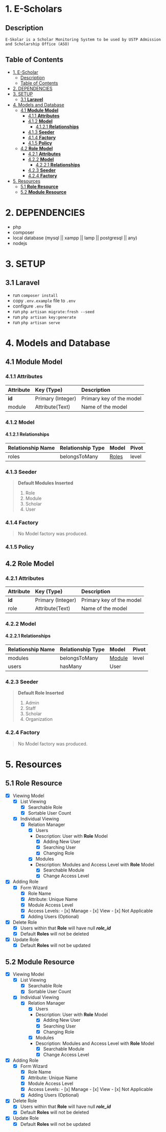 
# 1. E-Scholars

## Description

    E-Skolar is a Scholar Monitoring System to be used by USTP Admission and Scholarship Office (ASO)

## Table of Contents

- [1. E-Scholar](#1-e-scholar)
  - [Description](#description)
  - [Table of Contents](#table-of-contents)
- [2. DEPENDENCIES](#2-dependencies)
- [3. SETUP](#3-setup)
  - [3.1 **Laravel**](#31-laravel)
- [4. Models and Database](#4-models-and-database)
  - [4.1 **Module Model**](#41-module-model)
    - [4.1.1 **Attributes**](#411-attributes)
    - [4.1.2 **Model**](#412-model)
      - [4.1.2.1 **Relationships**](#4121-relationships)
    - [4.1.3 **Seeder**](#413-seeder)
    - [4.1.4 **Factory**](#414-factory)
    - [4.1.5 **Policy**](#415-policy)
  - [4.2 **Role Model**](#42-role-model)
    - [4.2.1 **Attributes**](#421-attributes)
    - [4.2.2 **Model**](#422-model)
      - [4.2.2.1 **Relationships**](#4221-relationships)
    - [4.2.3 **Seeder**](#423-seeder)
    - [4.2.4 **Factory**](#424-factory)
- [5. Resources](#5-resources)
  - [5.1 **Role Resource**](#51-role-resource)
  - [5.2 **Module Resource**](#52-module-resource)

# 2. DEPENDENCIES

- php
- composer
- local database (mysql || xampp || lamp || postgresql || any)
- nodejs

# 3. SETUP

## 3.1 **Laravel**

- run ``` composer install ```
- copy ``` .env.example ``` file to ``` .env ```
- configure ``` .env ``` file
- run ``` php artisan migrate:fresh --seed ```
- run ``` php artisan key:generate ```
- run ``` php artisan serve ```

# 4. Models and Database

## 4.1 **Module Model**

### 4.1.1 **Attributes**

| Attribute      | Key (Type) | Description |
| :--- | :--- | :--- |
| **id**      | Primary (Integer) | Primary key of the model
| module   | Attribute(Text) | Name of the model

### 4.1.2 **Model**

#### 4.1.2.1 **Relationships**

| Relationship Name      | Relationship Type | Model | Pivot |
| :--- | :--- | :--- | :--- |
| roles      | belongsToMany | [Roles](#42-role-model) | level

### 4.1.3 **Seeder**

> **Default Modules Inserted**
>
> 1. Role
> 2. Module
> 3. Scholar
> 4. User

### 4.1.4 **Factory**

> No Model factory was produced.

### 4.1.5 **Policy**

## 4.2 **Role Model**
  
### 4.2.1 **Attributes**

| Attribute      | Key (Type) | Description |
| :--- | :--- | :--- |
| **id**      | Primary (Integer) | Primary key of the model
| role   | Attribute(Text) | Name of the model

### 4.2.2 **Model**

#### 4.2.2.1 **Relationships**

| Relationship Name      | Relationship Type | Model | Pivot |
| :--- | :--- | :--- | :--- |
| modules      | belongsToMany | [Module](#41-module-model) | level
| users   | hasMany | User

### 4.2.3 **Seeder**

> **Default Role Inserted**
>
>  1. Admin
>  2. Staff
>  3. Scholar
>  4. Organization
  
### 4.2.4 **Factory**

> No Model factory was produced.

# 5. Resources

## 5.1 **Role Resource**

- [x] Viewing Model
  - [x] List Viewing
    - [x] Searchable Role
    - [x] Sortable User Count
  - [x] Individual Viewing
    - [x] Relation Manager
      - [x] Users
      - Description: User with **Role** Model
        - [x] Adding New User
        - [x] Searching User
        - [x] Changing Role
      - [x] Modules
      - Description: Modules and Access Level with **Role** Model
        - [x] Searchable Module
        - [x] Change Access Level
- [x] Adding Role
  - [x] Form Wizard
    - [x]  Role Name
      - [x] Attribute: Unique Name
    - [x]  Module Access Level
      - [x]  Access Levels:
        - [x]  Manage
        - [x]  View
        - [x]  Not Applicable
    - [x]  Adding Users (Optional)
- [x] Delete Role
  - [x] Users within that **Role** will have null ***role_id***
  - [x] Default **Roles** will not be deleted
- [x] Update Role
  - [x] Default **Roles** will not be updated

## 5.2 **Module Resource**

- [x] Viewing Model
  - [x] List Viewing
    - [x] Searchable Role
    - [x] Sortable User Count
  - [x] Individual Viewing
    - [x] Relation Manager
      - [x] Users
      - Description: User with **Role** Model
        - [x] Adding New User
        - [x] Searching User
        - [x] Changing Role
      - [x] Modules
      - Description: Modules and Access Level with **Role** Model
        - [x] Searchable Module
        - [x] Change Access Level
- [x] Adding Role
  - [x] Form Wizard
    - [x]  Role Name
      - [x] Attribute: Unique Name
    - [x]  Module Access Level
      - [x]  Access Levels:
        - [x]  Manage
        - [x]  View
        - [x]  Not Applicable
    - [x]  Adding Users (Optional)
- [x] Delete Role
  - [x] Users within that **Role** will have null ***role_id***
  - [x] Default **Roles** will not be deleted
- [x] Update Role
  - [x] Default **Roles** will not be updated
